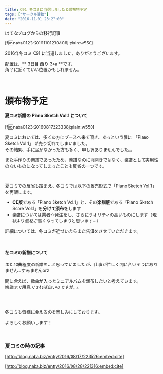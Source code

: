 ```yaml
---
title: C91 冬コミに当選しました＆頒布物予定
tags: ["サークル活動"]
date: "2016-11-01 23:27:00"
---
```


<div class="alert info">
はてなブログからの移行記事
</div>

[f:id:naba0123:20161101230408j:plain:w550]

2016年冬コミ C91 に当選しました。ありがとうございます。

配置は、** 3日目 西り 34a **です。  
角？に近くていい位置かもしれません。

<br>

<!-- more -->

# 頒布物予定

#### 夏コミ新譜の Piano Sketch Vol.1 について

[f:id:naba0123:20160817223338j:plain:w550]

夏コミにおいては、多くの方にブースへ来て頂き、あっという間に 「Piano Sketch Vol.1」 が売り切れてしまいました。  
その結果、手に届かなかった方も多く、申し訳ありませんでした。。

また手作りの楽譜であったため、楽譜なのに両開きではなく、楽譜として実用性のないものになってしまったことも反省の一つです。

<br>

夏コミでの反省も踏まえ、冬コミでは以下の販売形式で「Piano Sketch Vol.1」を再販します。

* **CD版**である「Piano Sketch Vol.1」と、その**楽譜版**である「Piano Sketch Score Vol.1」を**分けて頒布**をします
* 楽譜については業者へ発注をし、さらにクオリティの高いものにします（現状より価格が高くなってしまうと思います…）

詳細については、冬コミが近づいたらまた告知をさせていただきます。

<br>

#### 冬コミの新譜について

また10曲程度の新譜を…と思っていましたが、仕事が忙しく間に合いそうにありません…すみませんorz

間に合えば、数曲が入ったミニアルバムを頒布したいと考えています。  
楽譜まで用意できれば良いのですが…。

<br><br>

冬コミも皆様に会えるのを楽しみにしております。

よろしくお願いします！

<br>

### 夏コミの時の記事

[http://blog.naba.biz/entry/2016/08/17/223526:embed:cite]

[http://blog.naba.biz/entry/2016/08/28/221316:embed:cite]

